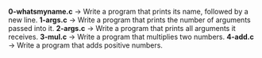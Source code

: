**0-whatsmyname.c** -> Write a program that prints its name, followed by a new line.
**1-args.c** -> Write a program that prints the number of arguments passed into it.
**2-args.c** -> Write a program that prints all arguments it receives.
**3-mul.c** -> Write a program that multiplies two numbers.
**4-add.c** -> Write a program that adds positive numbers.

